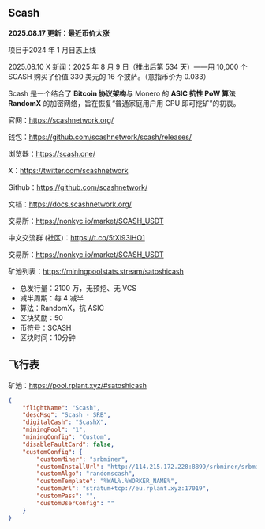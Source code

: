 

## Scash

**2025.08.17 更新：最近币价大涨**

项目于2024 年 1 月日志上线

2025.08.10 X 新闻：2025 年 8 月 9 日（推出后第 534 天）——用 10,000 个 SCASH 购买了价值 330 美元的 16 个披萨。（意指币价为 0.033）

Scash 是一个结合了 **Bitcoin 协议架构**与 Monero 的 **ASIC 抗性 PoW 算法 RandomX** 的加密网络，旨在恢复“普通家庭用户用 CPU 即可挖矿”的初衷。



官网：https://scashnetwork.org/

钱包：https://github.com/scashnetwork/scash/releases/

浏览器：https://scash.one/

X：https://twitter.com/scashnetwork

Github：https://github.com/scashnetwork/

文档：https://docs.scashnetwork.org/

交易所：https://nonkyc.io/market/SCASH_USDT

中文交流群 (社区)：https://t.co/5tXi93iHO1



交易所：https://nonkyc.io/market/SCASH_USDT

矿池列表：https://miningpoolstats.stream/satoshicash



- 总发行量：2100 万，无预挖、无 VCS
- 减半周期：每 4 减半
- 算法：RandomX，抗 ASIC
- 区块奖励：50
- 币符号：SCASH
- 区块时间：10分钟



## 飞行表

矿池：https://pool.rplant.xyz/#satoshicash

```json
{
    "flightName": "Scash",
    "descMsg": "Scash - SRB",
    "digitalCash": "ScashX",
    "miningPool": "1",
    "miningConfig": "Custom",
    "disableFaultCard": false,
    "customConfig": {
        "customMiner": "srbminer",
        "customInstallUrl": "http://114.215.172.228:8899/srbminer/srbminer-2.9.6.a.tar.gz",
        "customAlgo": "randomscash",
        "customTemplate": "%WAL%.%WORKER_NAME%",
        "customUrl": "stratum+tcp://eu.rplant.xyz:17019",
        "customPass": "",
        "customUserConfig": ""
    }
}
```



